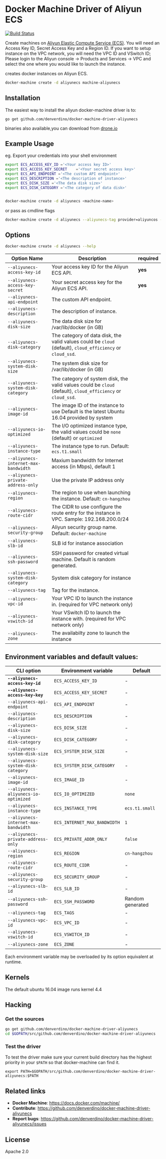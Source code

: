 <!--[metadata]>
+++
title = "Aliyun Elastic Compute Service"
description = "Aliyun driver for machine"
keywords = ["machine, aliyun, driver, ecs"]
[menu.main]
parent="smn_machine_drivers"
+++
<![end-metadata]-->
# Docker Machine Driver of Aliyun ECS

[![Build Status](https://travis-ci.org/denverdino/docker-machine-driver-aliyunecs.svg?branch=master)](https://travis-ci.org/denverdino/docker-machine-driver-aliyunecs)

Create machines on [Aliyun Elastic Compute Service (ECS)](http://www.aliyun.com/).  You will need an Access Key ID, Secret Access Key and a Region ID.  If you want to setup instance on the VPC network, you will need the VPC ID and VSwitch ID; Please login to the Aliyun console -> Products and Services -> VPC and select the one where you would like to launch the instance.

creates docker instances on Aliyun ECS.

```bash
docker-machine create -d aliyunecs machine-aliyunecs
```

## Installation

The easiest way to install the aliyun docker-machine driver is to:

```
go get github.com/denverdino/docker-machine-driver-aliyunecs
```

binaries also available,you can download from [drone.io](https://drone.io/github.com/denverdino/docker-machine-driver-aliyun/files)


## Example Usage 
eg. Export your credentials into your shell environment 

```bash
export ECS_ACCESS_KEY_ID ='<Your access key ID>'
export ECS_ACCESS_KEY_SECRET	='<Your secret access key>'
export ECS_API_ENDPOINT ='<The custom API endpoint>'
export ECS_DESCRIPTION ='<The description of instance>'
export ECS_DISK_SIZE ='<The data disk size>'
export ECS_DISK_CATEGORY ='<The category of data disk>'


docker-machine create -d aliyunecs <machine-name>
```

or  pass as cmdline flags

```bash
docker-machine create -d aliyunecs --aliyunecs-tag provider=aliyuncos --aliyunecs-tag version=1.0 --aliyunecs-disk-size=20 --aliyunecs-io-optimized=optimized --aliyunecs-description=aliyunecs-machine-driver --aliyunecs-instance-type=<InstanceType> --aliyunecs-access-key-id=<Your access key ID for the Aliyun ECS API> --aliyunecs-access-key-secret=<Your secret access key for the Aliyun ECS API>  --aliyunecs-disk-category=<DiskCategory>  --aliyunecs-region=<Region>--aliyunecs-ssh-password=<SSH Password> <machine-name>
```

## Options

```bash
docker-machine create -d aliyunecs --help
```
 Option Name                                          | Description                                           | required 
------------------------------------------------------|------------------------------------------------------|----|
``--aliyunecs-access-key-id`` | Your access key ID for the Aliyun ECS API.  |**yes**|
``--aliyunecs-access-key-secret``|Your secret access key for the Aliyun ECS API.| **yes** |
``--aliyunecs-api-endpoint``|The custom API endpoint.| |
``--aliyunecs-description`` | The description of instance.| |
 ``--aliyunecs-disk-size``| The data disk size for /var/lib/docker (in GB)||
 ``--aliyunecs-disk-category``|The category of data disk, the valid values could be `cloud` (default), `cloud_efficiency` or `cloud_ssd`.|| 
 ``--aliyunecs-system-disk-size``| The system disk size for /var/lib/docker (in GB)||
 ``--aliyunecs-system-disk-category``|The category of system disk, the valid values could be `cloud` (default), `cloud_efficiency` or `cloud_ssd`.|| 
``--aliyunecs-image-id``| The image ID of the instance to use Default is the latest Ubuntu 16.04 provided by system||
``--aliyunecs-io-optimized``| The I/O optimized instance type, the valid values could be `none` (default) or `optimized`||
``--aliyunecs-instance-type``| The instance type to run.  Default: `ecs.t1.small`||
``--aliyunecs-internet-max-bandwidth``| Maxium bandwidth for Internet access (in Mbps), default 1||
``--aliyunecs-private-address-only``| Use the private IP address only||
``--aliyunecs-region``| The region to use when launching the instance. Default: `cn-hangzhou`||
``--aliyunecs-route-cidr``| The CIDR to use configure the route entry for the instance in VPC. Sample: 192.168.200.0/24||
``--aliyunecs-security-group``| Aliyun security group name. Default: `docker-machine`||
``--aliyunecs-slb-id``|SLB id for instance association||
``--aliyunecs-ssh-password``| SSH password for created virtual machine. Default is random generated.||
``--aliyunecs-system-disk-category``|System disk category for instance||
``--aliyunecs-tag``| Tag for the instance.||
``--aliyunecs-vpc-id``| Your VPC ID to launch the instance in. (required for VPC network only)||
``--aliyunecs-vswitch-id``| Your VSwitch ID to launch the instance with. (required for VPC network only)||
``--aliyunecs-zone``| The availabilty zone to launch the instance||

## Environment variables and default values:

| CLI option                          | Environment variable        | Default          |
|-------------------------------------|-----------------------------|------------------|
| **`--aliyunecs-access-key-id`**     | `ECS_ACCESS_KEY_ID`         | -                |
| **`--aliyunecs-access-key-key`**    | `ECS_ACCESS_KEY_SECRET`     | -                |
| `--aliyunecs-api-endpoint`          | `ECS_API_ENDPOINT`          | -                |
| `--aliyunecs-description`           | `ECS_DESCRIPTION`           | -                |
| `--aliyunecs-disk-size`             | `ECS_DISK_SIZE`             | -                |
| `--aliyunecs-disk-category`         | `ECS_DISK_CATEGORY`         | -                |
| `--aliyunecs-system-disk-size`             | `ECS_SYSTEM_DISK_SIZE`             | -                |
| `--aliyunecs-system-disk-category`         | `ECS_SYSTEM_DISK_CATEGORY`         | -                |
| `--aliyunecs-image-id`              | `ECS_IMAGE_ID`              | -                |
| `--aliyunecs-aliyunecs-io-optimized`| `ECS_IO_OPTIMIZED`          | `none`           |
| `--aliyunecs-instance-type`         | `ECS_INSTANCE_TYPE`         | `ecs.t1.small`   |
| `--aliyunecs-internet-max-bandwidth`| `ECS_INTERNET_MAX_BANDWIDTH`| `1`              |
| `--aliyunecs-private-address-only`  | `ECS_PRIVATE_ADDR_ONLY`     | `false`          |
| `--aliyunecs-region`                | `ECS_REGION`                | `cn-hangzhou`    |
| `--aliyunecs-route-cidr`            | `ECS_ROUTE_CIDR`            | -                |
| `--aliyunecs-security-group`        | `ECS_SECURITY_GROUP`        | -                |
| `--aliyunecs-slb-id`                | `ECS_SLB_ID`                | -                |
| `--aliyunecs-ssh-password`          | `ECS_SSH_PASSWORD`          | Random generated |
| `--aliyunecs-tag`                   | `ECS_TAGS`                  | -                |
| `--aliyunecs-vpc-id`                | `ECS_VPC_ID`                | -                |
| `--aliyunecs-vswitch-id`            | `ECS_VSWITCH_ID`            | -                |
| `--aliyunecs-zone`                  | `ECS_ZONE`                  | -                |

Each environment variable may be overloaded by its option equivalent at runtime.

## Kernels

The default ubuntu 16.04 image runs kernel 4.4

## Hacking

### Get the sources

```bash
go get github.com/denverdino/docker-machine-driver-aliyunecs
cd $GOPATH/src/github.com/denverdino/docker-machine-driver-aliyunecs
```

### Test the driver

To test the driver make sure your current build directory has the highest
priority in your ``$PATH`` so that docker-machine can find it.

```
export PATH=$GOPATH/src/github.com/denverdino/docker-machine-driver-aliyunecs:$PATH
```

## Related links

- **Docker Machine**: https://docs.docker.com/machine/
- **Contribute**: https://github.com/denverdino/docker-machine-driver-aliyunecs
- **Report bugs**: https://github.com/denverdino/docker-machine-driver-aliyunecs/issues

## License

Apache 2.0
